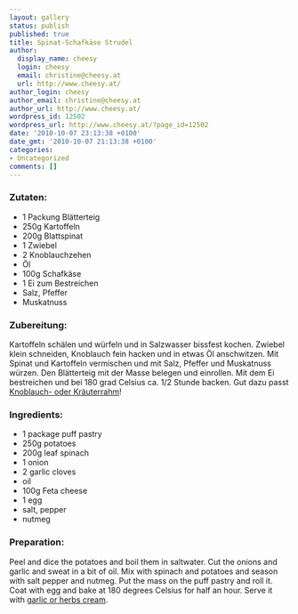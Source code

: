 ```yaml
---
layout: gallery
status: publish
published: true
title: Spinat-Schafkäse Strudel
author:
  display_name: cheesy
  login: cheesy
  email: christine@cheesy.at
  url: http://www.cheesy.at/
author_login: cheesy
author_email: christine@cheesy.at
author_url: http://www.cheesy.at/
wordpress_id: 12502
wordpress_url: http://www.cheesy.at/?page_id=12502
date: '2010-10-07 23:13:38 +0100'
date_gmt: '2010-10-07 21:13:38 +0100'
categories:
- Uncategorized
comments: []
---
```

<!--:de-->
### Zutaten:
- 1 Packung Blätterteig
- 250g Kartoffeln
- 200g Blattspinat
- 1 Zwiebel
- 2 Knoblauchzehen
- Öl
- 100g Schafkäse
- 1 Ei zum Bestreichen
- Salz, Pfeffer
- Muskatnuss
### Zubereitung:
Kartoffeln schälen und würfeln und in Salzwasser bissfest kochen. Zwiebel klein schneiden, Knoblauch fein hacken und in etwas Öl anschwitzen. Mit Spinat und Kartoffeln vermischen und mit Salz, Pfeffer und Muskatnuss würzen. Den Blätterteig mit der Masse belegen und einrollen. Mit dem Ei bestreichen und bei 180 grad Celsius ca. 1/2 Stunde backen. Gut dazu passt [Knoblauch- oder Kräuterrahm](http://www.cheesy.at/rezepte/beilagen-und-sonstiges/knoblauch-und-krauterrahm/)!
<!--:--><!--:en-->
### Ingredients:
- 1 package puff pastry
- 250g potatoes
- 200g leaf spinach
- 1 onion
- 2 garlic cloves
- oil
- 100g Feta cheese
- 1 egg
- salt, pepper
- nutmeg
### Preparation:
Peel and dice the potatoes and boil them in saltwater. Cut the onions and garlic and sweat in a bit of oil. Mix with spinach and potatoes and season with salt pepper and nutmeg. Put the mass on the puff pastry and roll it. Coat with egg and bake at 180 degrees Celsius for half an hour. Serve it with [garlic or herbs cream](http://www.cheesy.at/rezepte/beilagen-und-sonstiges/knoblauch-und-krauterrahm/).
<!--:-->
